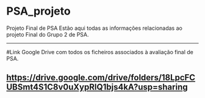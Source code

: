 # PSA_projeto
Projeto Final de PSA
Estão aqui todas as informações relacionadas ao projeto Final do Grupo 2 de PSA.

-------------------------------------------------------------------------------------
#Link Google Drive com todos os ficheiros associados à avaliação final de PSA.

https://drive.google.com/drive/folders/18LpcFCUBSmt4S1C8v0uXypRlQ1bjs4kA?usp=sharing
-------------------------------------------------------------------------------------
